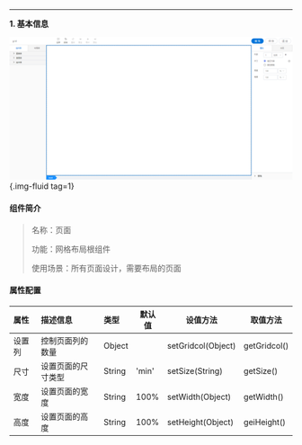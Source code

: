 <h2></h2>

---

**1\. 基本信息**

![页面](../assets/img/page.png "页面"){.img-fluid tag=1}

#### **组件简介**

> 名称：页面
>
> 功能：网格布局根组件
>
> 使用场景：所有页面设计，需要布局的页面

#### **属性配置**

| 属性   | 描述信息           | 类型   | 默认值 | 设值方法           | 取值方法     |
| :----- | :----------------- | :----- | ------ | ------------------ | ------------ |
| 设置列 | 控制页面列的数量   | Object |        | setGridcol(Object) | getGridcol() |
| 尺寸   | 设置页面的尺寸类型 | String | 'min'  | setSize(String)    | getSize()    |
| 宽度   | 设置页面的宽度     | String | 100%   | setWidth(Object)   | getWidth()   |
| 高度   | 设置页面的高度     | String | 100%   | setHeight(Object)  | geiHeight()  |
